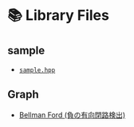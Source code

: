 # 📚 Library Files

## sample

- [`sample.hpp`](library/sample/sample.md)

## Graph

- [Bellman Ford (負の有向閉路検出)](library/graph/bellman_ford.md)